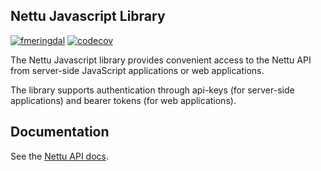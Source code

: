 ## Nettu Javascript Library
[![fmeringdal](https://circleci.com/gh/fmeringdal/nettu-sdk-js.svg?style=shield)](<LINK>)
[![codecov](https://codecov.io/gh/fmeringdal/nettu-sdk-js/branch/master/graph/badge.svg)](https://codecov.io/gh/fmeringdal/nettu-sdk-js)

The Nettu Javascript library provides convenient access to the Nettu API from server-side JavaScript applications or web applications.

The library supports authentication through api-keys (for server-side applications) and bearer tokens (for web applications).

## Documentation

See the [Nettu API docs](https://docs.nettu.no/).